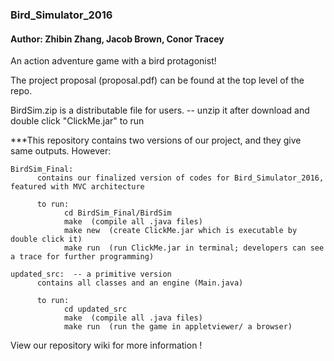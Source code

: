 ### Bird_Simulator_2016
#### Author: Zhibin Zhang, Jacob Brown, Conor Tracey
An action adventure game with a bird protagonist!

The project proposal (proposal.pdf) can be found at the top level of the repo.   

BirdSim.zip is a distributable file for users.  -- unzip it after download and double click "ClickMe.jar" to run

***This repository contains two versions of our project, and they give same outputs. However:
    
    BirdSim_Final:
          contains our finalized version of codes for Bird_Simulator_2016, featured with MVC architecture
          
          to run: 
                cd BirdSim_Final/BirdSim
                make  (compile all .java files)
                make new  (create ClickMe.jar which is executable by double click it)
                make run  (run ClickMe.jar in terminal; developers can see a trace for further programming)
    
    updated_src:  -- a primitive version
          contains all classes and an engine (Main.java)
          
          to run: 
                cd updated_src
                make  (compile all .java files)
                make run  (run the game in appletviewer/ a browser)
    
View our repository wiki for more information !
    
